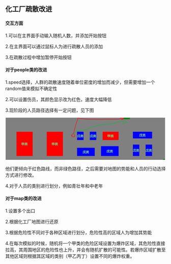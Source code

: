 ## 化工厂疏散改进

#### 交互方面

1.可以在主界面手动输入随机人数，并添加开始按钮

2.在主界面可以通过鼠标人为进行疏散人员的添加

3.在疏散过程中增加暂停开始按钮

#### 对于people类的改进

1.speed选择，人群的疏散速度随着单位密度的增加而减少，但需要增加一个random值来模拟不确定性

2.可以设置伤员，其颜色显示改为红色，速度大幅降低

3.现阶段的人员路径选择有一定问题，见下图

![1](.\img\1.png)

他们更倾向于红色路线，而非绿色路径，之后需要对地图的势能和人员的行动选择方式进行修改。

4.对于人员的类别进行划分，例如青壮年和中老年

#### 对于map类的改进

1.设置多个出口	

2.根据化工厂地图进行还原	

3.根据危险性不同对于各种区域进行划分，危险性高的区域人为增加其势能

4.在每次模拟的时候，随机将一个甲类的危险区域设置为爆炸区域，其危险性直接拉高，其周围地区的危险性也上升，并会有随机扩散的可能性。若爆炸区域扩散至其他区域则根据其区域的类别（甲乙丙丁）设置不同的爆炸权重。


